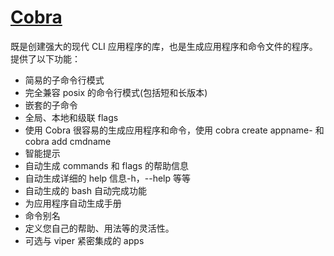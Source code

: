# [Cobra](https://github.com/spf13/bra)

既是创建强大的现代 CLI 应用程序的库，也是生成应用程序和命令文件的程序。提供了以下功能：

- 简易的子命令行模式
- 完全兼容 posix 的命令行模式(包括短和长版本)
- 嵌套的子命令
- 全局、本地和级联 flags
- 使用 Cobra 很容易的生成应用程序和命令，使用 cobra create appname- 和 cobra add cmdname
- 智能提示
- 自动生成 commands 和 flags 的帮助信息
- 自动生成详细的 help 信息-h，--help 等等
- 自动生成的 bash 自动完成功能
- 为应用程序自动生成手册
- 命令别名
- 定义您自己的帮助、用法等的灵活性。
- 可选与 viper 紧密集成的 apps
